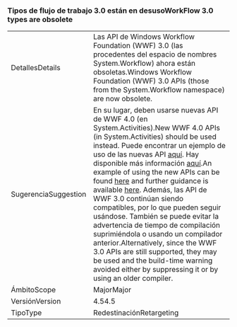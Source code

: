 ### <a name="workflow-30-types-are-obsolete"></a><span data-ttu-id="93704-101">Tipos de flujo de trabajo 3.0 están en desuso</span><span class="sxs-lookup"><span data-stu-id="93704-101">WorkFlow 3.0 types are obsolete</span></span>

|   |   |
|---|---|
|<span data-ttu-id="93704-102">Detalles</span><span class="sxs-lookup"><span data-stu-id="93704-102">Details</span></span>|<span data-ttu-id="93704-103">Las API de Windows Workflow Foundation (WWF) 3.0 (las procedentes del espacio de nombres System.Workflow) ahora están obsoletas.</span><span class="sxs-lookup"><span data-stu-id="93704-103">Windows Workflow Foundation (WWF) 3.0 APIs (those from the System.Workflow namespace) are now obsolete.</span></span>|
|<span data-ttu-id="93704-104">Sugerencia</span><span class="sxs-lookup"><span data-stu-id="93704-104">Suggestion</span></span>|<span data-ttu-id="93704-105">En su lugar, deben usarse nuevas API de WWF 4.0 (en System.Activities).</span><span class="sxs-lookup"><span data-stu-id="93704-105">New WWF 4.0 APIs (in System.Activities) should be used instead.</span></span> <span data-ttu-id="93704-106">Puede encontrar un ejemplo de uso de las nuevas API [aquí](~/docs/framework/windows-workflow-foundation/how-to-update-the-definition-of-a-running-workflow-instance.md). Hay disponible más información [aquí](http://blogs.msdn.com/b/workflowteam/archive/2012/02/08/deprecatingwf3.aspx).</span><span class="sxs-lookup"><span data-stu-id="93704-106">An example of using the new APIs can be found [here](~/docs/framework/windows-workflow-foundation/how-to-update-the-definition-of-a-running-workflow-instance.md) and further guidance is available [here](http://blogs.msdn.com/b/workflowteam/archive/2012/02/08/deprecatingwf3.aspx).</span></span> <span data-ttu-id="93704-107">Además, las API de WWF 3.0 continúan siendo compatibles, por lo que pueden seguir usándose. También se puede evitar la advertencia de tiempo de compilación suprimiéndola o usando un compilador anterior.</span><span class="sxs-lookup"><span data-stu-id="93704-107">Alternatively, since the WWF 3.0 APIs are still supported, they may be used and the build-time warning avoided either by suppressing it or by using an older compiler.</span></span>|
|<span data-ttu-id="93704-108">Ámbito</span><span class="sxs-lookup"><span data-stu-id="93704-108">Scope</span></span>|<span data-ttu-id="93704-109">Major</span><span class="sxs-lookup"><span data-stu-id="93704-109">Major</span></span>|
|<span data-ttu-id="93704-110">Versión</span><span class="sxs-lookup"><span data-stu-id="93704-110">Version</span></span>|<span data-ttu-id="93704-111">4.5</span><span class="sxs-lookup"><span data-stu-id="93704-111">4.5</span></span>|
|<span data-ttu-id="93704-112">Tipo</span><span class="sxs-lookup"><span data-stu-id="93704-112">Type</span></span>|<span data-ttu-id="93704-113">Redestinación</span><span class="sxs-lookup"><span data-stu-id="93704-113">Retargeting</span></span>|

